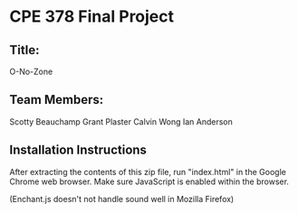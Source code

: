 # CPE 378 Final Project

## Title:
O-No-Zone

## Team Members:
Scotty Beauchamp
Grant Plaster
Calvin Wong
Ian Anderson

## Installation Instructions
After extracting the contents of this zip file, run "index.html" in the Google Chrome web browser.
Make sure JavaScript is enabled within the browser.

(Enchant.js doesn't not handle sound well in Mozilla Firefox)
